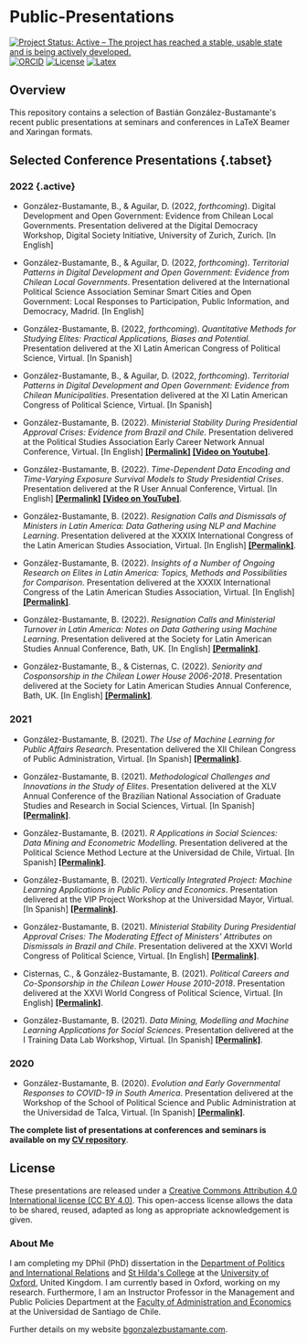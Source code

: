 # Public-Presentations

[![Project Status: Active – The project has reached a stable, usable state and is being actively developed.](https://www.repostatus.org/badges/latest/active.svg)](STATUS.md) [![ORCID](https://img.shields.io/badge/ORCID%20iD-0000--0003--1510--6820-brightgreen.svg)](http://orcid.org/0000-0003-1510-6820) [![License](https://img.shields.io/badge/license-CC%20BY%204.0-black)](LICENSE.md) [![Latex](https://img.shields.io/badge/made%20with-LaTeX-1f425f.svg)](https://www.latex-project.org/)

## Overview

This repository contains a selection of Bastián González-Bustamante's recent public presentations at seminars and conferences in LaTeX Beamer and Xaringan formats.

## Selected Conference Presentations {.tabset}

### 2022 {.active}

* González-Bustamante, B., & Aguilar, D. (2022, *forthcoming*). Digital Development and Open Government: Evidence from Chilean Local Governments. Presentation delivered at the Digital Democracy Workshop, Digital Society Initiative, University of Zurich, Zurich. [In English]

* González-Bustamante, B., & Aguilar, D. (2022, *forthcoming*). *Territorial Patterns in Digital Development and Open Government: Evidence from Chilean Local Governments*. Presentation delivered at the International Political Science Association Seminar Smart Cities and Open Government: Local Responses to Participation, Public Information, and Democracy, Madrid. [In English]

* González-Bustamante, B. (2022, *forthcoming*). *Quantitative Methods for Studying Elites: Practical Applications, Biases and Potential.* Presentation delivered at the XI Latin American Congress of Political Science, Virtual. [In Spanish]

* González-Bustamante, B., & Aguilar, D. (2022, *forthcoming*). *Territorial Patterns in Digital Development and Open Government: Evidence from Chilean Municipalities*. Presentation delivered at the XI Latin American Congress of Political Science, Virtual. [In Spanish]

* González-Bustamante, B. (2022). *Ministerial Stability During Presidential Approval Crises: Evidence from Brazil and Chile*. Presentation delivered at the Political Studies Association Early Career Network Annual Conference, Virtual. [In English] **[[Permalink]](https://github.com/bgonzalezbustamante/Public-Presentations/blob/main/2022/Beamer-PSA-ECN-Ministers-2022.pdf)** **[[Video on Youtube]](https://youtu.be/Bdksuh7rfdk)**.

* González-Bustamante, B. (2022). *Time-Dependent Data Encoding and Time-Varying Exposure Survival Models to Study Presidential Crises*. Presentation delivered at the R User Annual Conference, Virtual. [In English] **[[Permalink]](https://bgonzalezbustamante.github.io/Public-Presentations/2022/bgonzalezbustamante_user_R_2022)** **[[Video on YouTube]](https://youtu.be/kGmh27fAquM)**.

* González-Bustamante, B. (2022). *Resignation Calls and Dismissals of Ministers in Latin America: Data Gathering using NLP and Machine Learning*. Presentation delivered at the XXXIX International Congress of the Latin American Studies Association, Virtual. [In English] **[[Permalink]](https://github.com/bgonzalezbustamante/Public-Presentations/blob/main/2022/Beamer-LASA-RC-2022.pdf)**.

* González-Bustamante, B. (2022). *Insights of a Number of Ongoing Research on Elites in Latin America: Topics, Methods and Possibilities for Comparison*. Presentation delivered at the XXXIX International Congress of the Latin American Studies Association, Virtual. [In English] **[[Permalink]](https://github.com/bgonzalezbustamante/Public-Presentations/blob/main/2022/Beamer-LASA-Round-Table-2022.pdf)**.

* González-Bustamante, B. (2022). *Resignation Calls and Ministerial Turnover in Latin America: Notes on Data Gathering using Machine Learning*. Presentation delivered at the Society for Latin American Studies Annual Conference, Bath, UK. [In English] **[[Permalink]](https://github.com/bgonzalezbustamante/Public-Presentations/blob/main/2022/Beamer-SLAS-RC-2022.pdf)**.

* González-Bustamante, B., & Cisternas, C. (2022). *Seniority and Cosponsorship in the Chilean Lower House 2006-2018*. Presentation delivered at the Society for Latin American Studies Annual Conference, Bath, UK. [In English] **[[Permalink]](https://github.com/bgonzalezbustamante/Public-Presentations/blob/main/2022/Beamer-SLAS-Seniority-2022.pdf)**.

### 2021

- González-Bustamante, B. (2021). *The Use of Machine Learning for Public Affairs Research*. Presentation delivered the XII Chilean Congress of Public Administration, Virtual. [In Spanish] **[[Permalink]](https://github.com/bgonzalezbustamante/Public-Presentations/blob/main/2021/Beamer-Congreso-AP-2021.pdf)**.

- González-Bustamante, B. (2021). *Methodological Challenges and Innovations in the Study of Elites*. Presentation delivered at the XLV Annual Conference of the Brazilian National Association of Graduate Studies and Research in Social Sciences, Virtual. [In Spanish] **[[Permalink]](https://github.com/bgonzalezbustamante/Public-Presentations/blob/main/2021/Beamer-ANPOCS-2021.pdf)**.

- González-Bustamante, B. (2021). *R Applications in Social Sciences: Data Mining and Econometric Modelling*. Presentation delivered at the Political Science Method Lecture at the Universidad de Chile, Virtual. [In Spanish] **[[Permalink]](https://github.com/bgonzalezbustamante/Public-Presentations/blob/main/2021/Beamer-R-INAP-2021.pdf)**.

- González-Bustamante, B. (2021). *Vertically Integrated Project: Machine Learning Applications in Public Policy and Economics*. Presentation delivered at the VIP Project Workshop at the Universidad Mayor, Virtual. [In Spanish] **[[Permalink]](https://github.com/bgonzalezbustamante/Public-Presentations/blob/main/2021/Beamer-VIP-Nociones-2021.pdf)**.

- González-Bustamante, B. (2021). *Ministerial Stability During Presidential Approval Crises: The Moderating Effect of Ministers' Attributes on Dismissals in Brazil and Chile*. Presentation delivered at the XXVI World Congress of Political Science, Virtual. [In English] **[[Permalink]](https://github.com/bgonzalezbustamante/Public-Presentations/blob/main/2021/Beamer-IPSA-Ministers-2021.pdf)**.

- Cisternas, C., & González-Bustamante, B. (2021). *Political Careers and Co-Sponsorship in the Chilean Lower House 2010-2018*. Presentation delivered at the XXVI World Congress of Political Science, Virtual. [In English] **[[Permalink]](https://github.com/bgonzalezbustamante/Public-Presentations/blob/main/2021/Beamer-IPSA-Cosponsorship-2021.pdf)**.

- González-Bustamante, B. (2021). *Data Mining, Modelling and Machine Learning Applications for Social Sciences*. Presentation delivered at the I Training Data Lab Workshop, Virtual. [In Spanish] **[[Permalink]](https://github.com/bgonzalezbustamante/Public-Presentations/blob/main/2021/Beamer-DataLab-2021.pdf)**.

### 2020

- González-Bustamante, B. (2020). *Evolution and Early Governmental Responses to COVID-19 in South America*. Presentation delivered at the Workshop of the School of Political Science and Public Administration at the Universidad de Talca, Virtual. [In Spanish] **[[Permalink]](https://github.com/bgonzalezbustamante/Public-Presentations/blob/main/2020/Beamer-UTalca-2020.pdf)**.

**The complete list of presentations at conferences and seminars is available on my [CV repository](https://bgonzalezbustamante.github.io/CV-XeLaTeX/)**.

## License

These presentations are released under a [Creative Commons Attribution 4.0 International license (CC BY 4.0)](LICENSE.md). This open-access license allows the data to be shared, reused, adapted as long as appropriate acknowledgement is given.

### About Me

I am completing my DPhil (PhD) dissertation in the [Department of Politics and International Relations](https://www.politics.ox.ac.uk/) and [St Hilda's College](https://www.sthildas.ox.ac.uk/) at the [University of Oxford](http://www.ox.ac.uk/), United Kingdom. I am currently based in Oxford, working on my research. Furthermore, I am an Instructor Professor in the Management and Public Policies Department at the [Faculty of Administration and Economics](https://fae.usach.cl/) at the Universidad de Santiago de Chile.

Further details on my website [bgonzalezbustamante.com](https://bgonzalezbustamante.com/).
